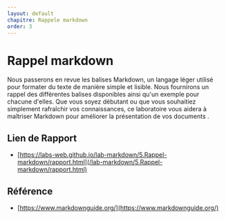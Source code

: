 ```yaml
---
layout: default
chapitre: Rappele markdown
order: 3
---
```

# Rappel markdown

Nous passerons en revue les balises Markdown, un langage léger utilisé pour formater du texte de manière simple et lisible. Nous fournirons un rappel des différentes balises disponibles ainsi qu'un exemple pour chacune d'elles. Que vous soyez débutant ou que vous souhaitiez simplement rafraîchir vos connaissances, ce laboratoire vous aidera à maîtriser Markdown pour améliorer la présentation de vos documents .

## Lien de Rapport

- [https://labs-web.github.io/lab-markdown/5.Rappel-markdown/rapport.html](/lab-markdown/5.Rappel-markdown/rapport.html)

## Référence

- [https://www.markdownguide.org/](https://www.markdownguide.org/)
